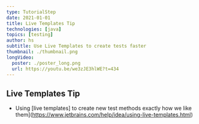 ```yaml
---
type: TutorialStep
date: 2021-01-01
title: Live Templates Tip
technologies: [java]
topics: [testing]
author: hs
subtitle: Use Live Templates to create tests faster
thumbnail: ./thumbnail.png
longVideo:
  poster: ./poster_long.png
  url: https://youtu.be/we3zJE3hlWE?t=434
---
```


## Live Templates Tip
- Using [live templates] to create new test methods exactly how we like them](https://www.jetbrains.com/help/idea/using-live-templates.html)

